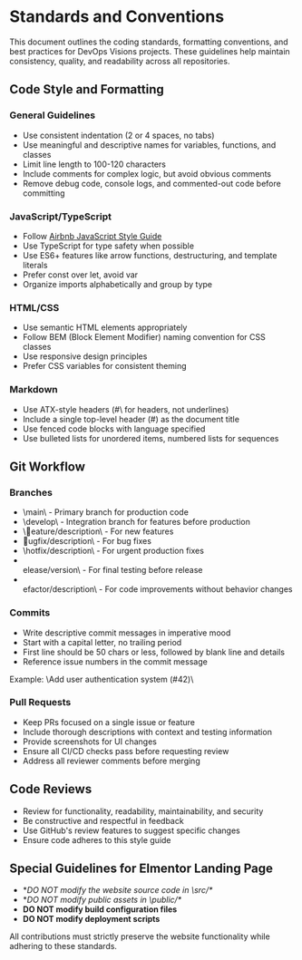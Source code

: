 # Standards and Conventions

This document outlines the coding standards, formatting conventions, and best practices for DevOps Visions projects. These guidelines help maintain consistency, quality, and readability across all repositories.

## Code Style and Formatting

### General Guidelines

- Use consistent indentation (2 or 4 spaces, no tabs)
- Use meaningful and descriptive names for variables, functions, and classes
- Limit line length to 100-120 characters
- Include comments for complex logic, but avoid obvious comments
- Remove debug code, console logs, and commented-out code before committing

### JavaScript/TypeScript

- Follow [Airbnb JavaScript Style Guide](https://github.com/airbnb/javascript)
- Use TypeScript for type safety when possible
- Use ES6+ features like arrow functions, destructuring, and template literals
- Prefer const over let, avoid var
- Organize imports alphabetically and group by type

### HTML/CSS

- Use semantic HTML elements appropriately
- Follow BEM (Block Element Modifier) naming convention for CSS classes
- Use responsive design principles
- Prefer CSS variables for consistent theming

### Markdown

- Use ATX-style headers (\#\ for headers, not underlines)
- Include a single top-level header (\#\) as the document title
- Use fenced code blocks with language specified
- Use bulleted lists for unordered items, numbered lists for sequences

## Git Workflow

### Branches

- \main\ - Primary branch for production code
- \develop\ - Integration branch for features before production
- \eature/description\ - For new features
- \ugfix/description\ - For bug fixes
- \hotfix/description\ - For urgent production fixes
- \elease/version\ - For final testing before release
- \efactor/description\ - For code improvements without behavior changes

### Commits

- Write descriptive commit messages in imperative mood
- Start with a capital letter, no trailing period
- First line should be 50 chars or less, followed by blank line and details
- Reference issue numbers in the commit message

Example: \Add user authentication system (#42)\

### Pull Requests

- Keep PRs focused on a single issue or feature
- Include thorough descriptions with context and testing information
- Provide screenshots for UI changes
- Ensure all CI/CD checks pass before requesting review
- Address all reviewer comments before merging

## Code Reviews

- Review for functionality, readability, maintainability, and security
- Be constructive and respectful in feedback
- Use GitHub's review features to suggest specific changes
- Ensure code adheres to this style guide

## Special Guidelines for Elmentor Landing Page

- **DO NOT modify the website source code in \src/\**
- **DO NOT modify public assets in \public/\**
- **DO NOT modify build configuration files**
- **DO NOT modify deployment scripts**

All contributions must strictly preserve the website functionality while adhering to these standards.
